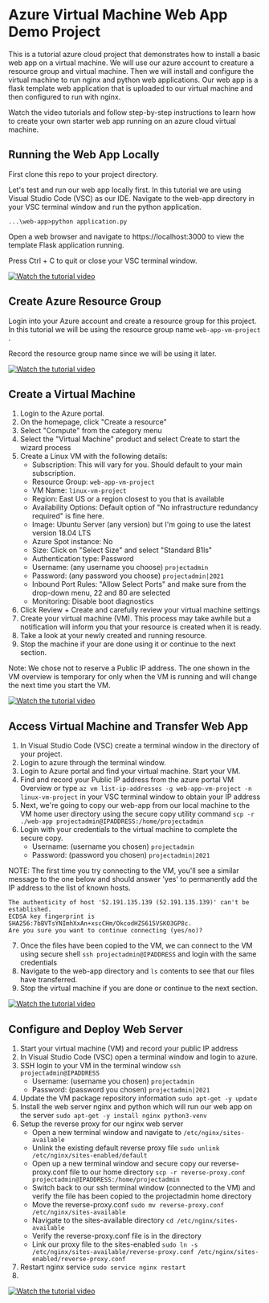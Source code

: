 # Azure Virtual Machine Web App Demo Project
 
 This is a tutorial azure cloud project that demonstrates how to install a basic web app on a virtual machine. We will use our azure account to creature a resource group and virtual machine. Then we will install and configure the virtual machine to run nginx and python web applications. Our web app is a flask template web application that is uploaded to our virtual machine and then configured to run with nginx.
 
 Watch the video tutorials and follow step-by-step instructions to learn how to create your own starter web app running on an azure cloud virtual machine.

## Running the Web App Locally

First clone this repo to your project directory. 

Let's test and run our web app locally first. In this tutorial we are using Visual Studio Code (VSC) as our IDE. Navigate to the web-app directory in your VSC terminal window and run the python application. 

`...\web-app>python application.py`

Open a web browser and navigate to https://localhost:3000 to view the template Flask application running. 

Press Ctrl + C to quit or close your VSC terminal window.

[![Watch the tutorial video](/images/RunFlaskPythonLocallyPoster.jpg)](https://youtu.be/vriPs8FYYSU "Video Tutorial - How to run Flask Python web app locally")

## Create Azure Resource Group

Login into your Azure account and create a resource group for this project. In this tutorial we will be using the resource group name `web-app-vm-project` .

Record the resource group name since we will be using it later.

[![Watch the tutorial video](/images/CreateResourceGroupPoster.jpg)](https://youtu.be/7cv4tIqOJAo "Video Tutorial - How to Create a Resource Group")

## Create a Virtual Machine

1. Login to the Azure portal. 
2. On the homepage, click "Create a resource"
3. Select "Compute" from the category menu
4. Select the "Virtual Machine" product and select Create to start the wizard process
5. Create a Linux VM with the following details:
   - Subscription: This will vary for you. Should default to your main subscription.
   - Resource Group: `web-app-vm-project`
   - VM Name: `linux-vm-project`
   - Region: East US or a region closest to you that is available
   - Availability Options: Default option of "No infrastructure redundancy required" is fine here.
   - Image: Ubuntu Server (any version) but I'm going to use the latest version 18.04 LTS
   - Azure Spot instance: No
   - Size: Click on "Select Size" and select "Standard B1ls"
   - Authentication type: Password
   - Username: (any username you choose) `projectadmin`
   - Password: (any password you choose) `projectadmin|2021`
   - Inbound Port Rules: "Allow Select Ports" and make sure from the drop-down menu, 22 and 80 are selected
   - Monitoring: Disable boot diagnostics
6. Click Review + Create and carefully review your virtual machine settings 
7. Create your virtual machine (VM). This process may take awhile but a notification will inform you that your resource is created when it is ready.
8. Take a look at your newly created and running resource.
9. Stop the machine if your are done using it or continue to the next section.   

Note: We chose not to reserve a Public IP address. The one shown in the VM overview is temporary for only when the VM is running and will change the next time you start the VM.

[![Watch the tutorial video](/images/CreateVirtualMachinePoster.jpg)](https://youtu.be/oKk8BR2s7Ho "Video Tutorial - How to Create a Virtual Machine")

## Access Virtual Machine and Transfer Web App

1. In Visual Studio Code (VSC) create a terminal window in the directory of your project. 
2. Login to azure through the terminal window.
3. Login to Azure portal and find your virtual machine. Start your VM.
4. Find and record your Public IP address from the azure portal VM Overview or type `az vm list-ip-addresses -g web-app-vm-project -n linux-vm-project` in your VSC terminal window to obtain your IP address
5. Next, we're going to copy our web-app from our local machine to the VM home user directory using the secure copy utility command `scp -r ./web-app projectadmin@IPADDRESS:/home/projectadmin`
6. Login with your credentials to the virtual machine to complete the secure copy.
   - Username: (username you chosen) `projectadmin`
   - Password: (password you chosen) `projectadmin|2021`

NOTE: The first time you try connecting to the VM, you'll see a similar message to the one below and should answer 'yes' to permanently add the IP address to the list of known hosts.
```
The authenticity of host '52.191.135.139 (52.191.135.139)' can't be established.
ECDSA key fingerprint is SHA256:7bBVTsYNImhXxAn+xscCHm/OkcodHZS615VSKO3GP8c.
Are you sure you want to continue connecting (yes/no)?
```
7. Once the files have been copied to the VM, we can connect to the VM using secure shell `ssh projectadmin@IPADDRESS` and login with the same credentials
8. Navigate to the web-app directory and `ls` contents to see that our files have transferred.
9. Stop the virtual machine if you are done or continue to the next section. 

[![Watch the tutorial video](/images/CopyFilesToVirtualMachinePoster.jpg)](https://youtu.be/6_ZMbPsve20 "Video Tutorial - How to Copy Files to a Virtual Machine")

## Configure and Deploy Web Server

1. Start your virtual machine (VM) and record your public IP address
2. In Visual Studio Code (VSC) open a terminal window and login to azure.
3. SSH login to your VM in the terminal window `ssh projectadmin@IPADDRESS`
   - Username: (username you chosen) `projectadmin`
   - Password: (password you chosen) `projectadmin|2021`
4. Update the VM package repository information `sudo apt-get -y update`
5. Install the web server nginx and python which will run our web app on the server `sudo apt-get -y install nginx python3-venv`
6. Setup the reverse proxy for our nginx web server
   - Open a new terminal window and navigate to `/etc/nginx/sites-available`
   - Unlink the existing default reverse proxy file `sudo unlink /etc/nginx/sites-enabled/default`
   - Open up a new terminal window and secure copy our reverse-proxy.conf file to our home directory `scp -r reverse-proxy.conf projectadmin@IPADDRESS:/home/projectadmin`
   - Switch back to our ssh terminal window (connected to the VM) and verify the file has been copied to the projectadmin home directory
   - Move the reverse-proxy.conf `sudo mv reverse-proxy.conf /etc/nginx/sites-available`
   - Navigate to the sites-available directory `cd /etc/nginx/sites-available`
   - Verify the reverse-proxy.conf file is in the directory
   - Link our proxy file to the sites-enabled `sudo ln -s /etc/nginx/sites-available/reverse-proxy.conf /etc/nginx/sites-enabled/reverse-proxy.conf`
7. Restart nginx service `sudo service nginx restart`
8. 

[![Watch the tutorial video](/images/ConfigureandDeployWebServerPoster.jpg)](https://youtu.be/xZwO4P_xj9E "Video Tutorial - How to Configure and Deploy a Web Server")
